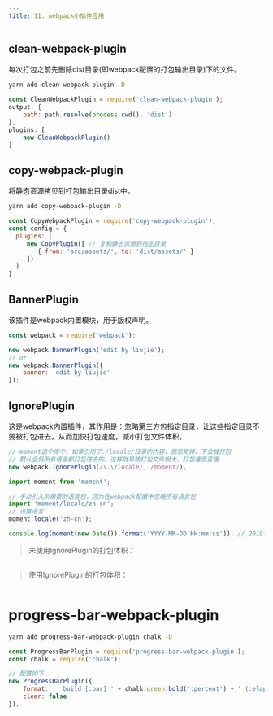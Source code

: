 ```yaml
---
title: 11. webpack小插件应用
---
```

## clean-webpack-plugin
每次打包之前先删除dist目录(即webpack配置的打包输出目录)下的文件。

```bash
yarn add clean-webpack-plugin -D
```
```js
const CleanWebpackPlugin = require('clean-webpack-plugin');
output: {
    path: path.resolve(process.cwd(), 'dist')
},
plugins: [
    new CleanWebpackPlugin()
]
```
## copy-webpack-plugin
将静态资源拷贝到打包输出目录dist中。
```bash
yarn add copy-webpack-plugin -D
```
```js
const CopyWebpackPlugin = require('copy-webpack-plugin');
const config = {
  plugins: [
     new CopyPlugin([ // 复制静态资源到指定目录
        { from: 'src/assets/', to: 'dist/assets/' }
     ])
  ]
}
```
## BannerPlugin
该插件是webpack内置模块，用于版权声明。
```js
const webpack = require('webpack');

new webpack.BannerPlugin('edit by liujie');
// or
new webpack.BannerPlugin({
    banner: 'edit by liujie'
});
```
## IgnorePlugin
这是webpack内置插件，其作用是：忽略第三方包指定目录，让这些指定目录不要被打包进去，从而加快打包速度，减小打包文件体积。
```js
// moment这个库中，如果引用了./locale/目录的内容，就忽略掉，不会被打包
// 默认会将所有语言都打包进去的。这样就导致打包文件很大，打包速度变慢
new webpack.IgnorePlugin(/\.\/locale/, /moment/),
```
```js
import moment from 'moment';

// 手动引入所需要的语言包，因为在webpack配置中忽略所有语言包
import 'moment/locale/zh-cn';
// 设置语言
moment.locale('zh-cn');

console.log(moment(new Date()).format('YYYY-MM-DD HH:mm:ss')); // 2019-09-27 14:27:01
```
>未使用IgnorePlugin的打包体积：

<img :src="$withBase('/webpack4/ingnore2.png')" alt="">

>使用IgnorePlugin的打包体积：

<img :src="$withBase('/webpack4/ignore.png')" alt="">

# progress-bar-webpack-plugin
```bash
yarn add progress-bar-webpack-plugin chalk -D
```
```js
const ProgressBarPlugin = require('progress-bar-webpack-plugin');
const chalk = require('chalk');

// 配置如下
new ProgressBarPlugin({
    format: '  build [:bar] ' + chalk.green.bold(':percent') + ' (:elapsed seconds)',
    clear: false
}),
```